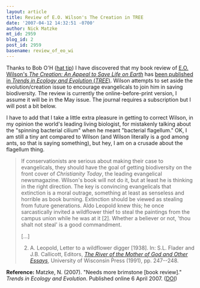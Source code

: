 ```yaml
---
layout: article
title: Review of E.O. Wilson's The Creation in TREE
date: '2007-04-12 14:32:51 -0700'
author: Nick Matzke
mt_id: 2959
blog_id: 2
post_id: 2959
basename: review_of_eo_wi
---
```

<img src="http://www.grist.org/news/maindish/2006/10/17/the-creation-cover_187.jpg" alt="" style="float:left;" />Thanks to Bob O'H ([hat tip](/archives/2007/04/john-mark-reyno.html#comment-169495)) I have discovered that my book review of [E.O. Wilson's _The Creation: An Appeal to Save Life on Earth_](http://www.amazon.com/Creation-Appeal-Save-Life-Earth/dp/0393062171/) has [been published in _Trends in Ecology and Evolution_ (_TREE_)](http://dx.doi.org/10.1016/j.tree.2007.03.012).  Wilson attempts to set aside the evolution/creation issue to encourage evangelicals to join him in saving biodiversity.  The review is currently the online-before-print version, I assume it will be in the May issue.  The journal requires a subscription but I will post a bit below.

I have to add that I take a little extra pleasure in getting to correct Wilson, in my opinion the world's leading living biologist, for mistakenly talking about the "spinning bacterial cilium" when he meant "bacterial flagellum."  OK, I am still a tiny ant compared to Wilson (and Wilson literally is a god among ants, so that is saying something), but hey, I am on a crusade about the flagellum thing.

> If conservationists are serious about making their case to evangelicals, they should have the goal of getting biodiversity on the front cover of _Christianity Today_, the leading evangelical newsmagazine. Wilson's book will not do it, but at least he is thinking in the right direction. The key is convincing evangelicals that extinction is a moral outrage, something at least as senseless and horrible as book burning. Extinction should be viewed as stealing from future generations. Aldo Leopold knew this; he once sarcastically invited a wildflower thief to steal the paintings from the campus union while he was at it \[2\]. Whether a believer or not, 'thou shalt not steal' is a good commandment.
> 
> \[...\]
> 
> 2. A. Leopold, Letter to a wildflower digger \[1938\]. In: S.L. Flader and J.B. Callicott, Editors, [_The River of the Mother of God and Other Essays_](http://www.amazon.com/River-Mother-God-Essays-Leopold/dp/0299127648), University of Wisconsin Press (1991), pp. 247--248.

**Reference:** Matzke, N. (2007).  "Needs more brimstone \[book review\]."  _Trends in Ecology and Evolution_. Published online 6 April 2007. ([DOI](http://dx.doi.org/10.1016/j.tree.2007.03.012))
